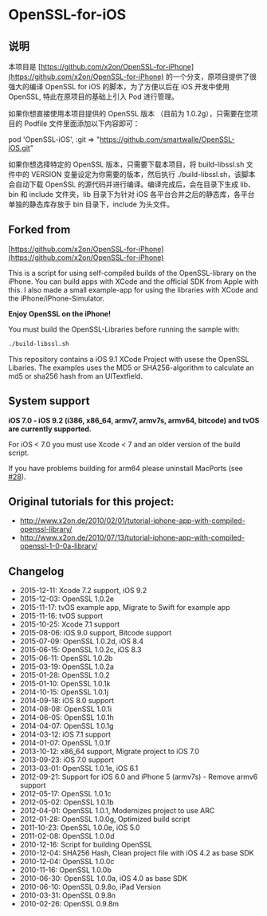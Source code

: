 # OpenSSL-for-iOS 

## 说明
本项目是 [https://github.com/x2on/OpenSSL-for-iPhone](https://github.com/x2on/OpenSSL-for-iPhone) 的一个分支，原项目提供了很强大的编译 OpenSSL for iOS 的脚本，为了方便以后在 iOS 开发中使用 OpenSSL, 特此在原项目的基础上引入 Pod 进行管理。

如果你想直接使用本项目提供的 OpenSSL 版本 （目前为 1.0.2g），只需要在您项目的 Podfile 文件里面添加以下内容即可：

pod 'OpenSSL-iOS', :git => "https://github.com/smartwalle/OpenSSL-iOS.git"


如果你想选择特定的 OpenSSL 版本，只需要下载本项目，将 build-libssl.sh 文件中的 VERSION 变量设定为你需要的版本，然后执行 ./build-libssl.sh，该脚本会自动下载 OpenSSL 的源代码并进行编译。编译完成后，会在目录下生成 lib、bin 和 include 文件夹，lib 目录下为针对 iOS 各平台合并之后的静态库，各平台单独的静态库存放于 bin 目录下，include 为头文件。


## Forked from
[https://github.com/x2on/OpenSSL-for-iPhone](https://github.com/x2on/OpenSSL-for-iPhone)

This is a script for using self-compiled builds of the OpenSSL-library on the iPhone. You can build apps with XCode and the official SDK from Apple with this. I also made a small example-app for using the libraries with XCode and the iPhone/iPhone-Simulator.

**Enjoy OpenSSL on the iPhone!**

You must build the OpenSSL-Libraries before running the sample with:
```bash
./build-libssl.sh
```

This repository contains a iOS 9.1 XCode Project with usese the OpenSSL Libaries. The examples uses the MD5 or SHA256-algorithm to calculate an md5 or sha256 hash from an UITextfield.

## System support
**iOS 7.0 - iOS 9.2 (i386, x86_64, armv7, armv7s, armv64, bitcode) and tvOS are currently supported.**

For iOS < 7.0 you must use Xcode < 7 and an older version of the build script.

If you have problems building for arm64 please uninstall MacPorts (see [#28](https://github.com/x2on/OpenSSL-for-iPhone/issues/28)).

## Original tutorials for this project:
* <http://www.x2on.de/2010/02/01/tutorial-iphone-app-with-compiled-openssl-library/>
* <http://www.x2on.de/2010/07/13/tutorial-iphone-app-with-compiled-openssl-1-0-0a-library/>

## Changelog
* 2015-12-11: Xcode 7.2 support, iOS 9.2
* 2015-12-03: OpenSSL 1.0.2e
* 2015-11-17: tvOS example app, Migrate to Swift for example app
* 2015-11-16: tvOS support
* 2015-10-25: Xcode 7.1 support
* 2015-08-06: iOS 9.0 support, Bitcode support
* 2015-07-09: OpenSSL 1.0.2d, iOS 8.4
* 2015-06-15: OpenSSL 1.0.2c, iOS 8.3
* 2015-06-11: OpenSSL 1.0.2b
* 2015-03-19: OpenSSL 1.0.2a
* 2015-01-28: OpenSSL 1.0.2
* 2015-01-10: OpenSSL 1.0.1k
* 2014-10-15: OpenSSL 1.0.1j
* 2014-09-18: iOS 8.0 support
* 2014-08-08: OpenSSL 1.0.1i
* 2014-06-05: OpenSSL 1.0.1h
* 2014-04-07: OpenSSL 1.0.1g
* 2014-03-12: iOS 7.1 support
* 2014-01-07: OpenSSL 1.0.1f
* 2013-10-12: x86_64 support, Migrate project to iOS 7.0
* 2013-09-23: iOS 7.0 support
* 2013-03-01: OpenSSL 1.0.1e, iOS 6.1
* 2012-09-21: Support for iOS 6.0 and iPhone 5 (armv7s) - Remove armv6 support
* 2012-05-17: OpenSSL 1.0.1c
* 2012-05-02: OpenSSL 1.0.1b
* 2012-04-01: OpenSSL 1.0.1, Modernizes project to use ARC
* 2012-01-28: OpenSSL 1.0.0g, Optimized build script
* 2011-10-23: OpenSSL 1.0.0e, iOS 5.0
* 2011-02-08: OpenSSL 1.0.0d
* 2010-12-16: Script for building OpenSSL
* 2010-12-04: SHA256 Hash, Clean project file with iOS 4.2 as base SDK
* 2010-12-04: OpenSSL 1.0.0c
* 2010-11-16: OpenSSL 1.0.0b
* 2010-06-30: OpenSSL 1.0.0a, iOS 4.0 as base SDK
* 2010-06-10: OpenSSL 0.9.8o, iPad Version
* 2010-03-31: OpenSSL 0.9.8n
* 2010-02-26: OpenSSL 0.9.8m
